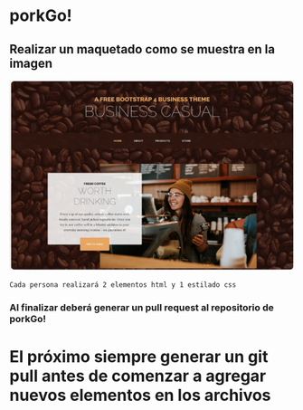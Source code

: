 # porkGo!
## Realizar un maquetado como se muestra en la imagen

![Screenshot](guia.png)

```
Cada persona realizará 2 elementos html y 1 estilado css
```




### Al finalizar deberá generar un pull request al repositorio de porkGo!

# El próximo siempre generar un git pull antes de comenzar a agregar nuevos elementos en los archivos

